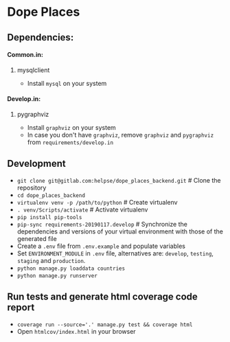 # Dope Places

## Dependencies:

#### Common.in:

1. mysqlclient

    - Install `mysql` on your system

#### Develop.in:

1. pygraphviz

    - Install `graphviz` on your system
    - In case you don't have `graphviz`, remove `graphviz` and `pygraphviz` from `requirements/develop.in`

## Development

- `git clone git@gitlab.com:helpse/dope_places_backend.git` # Clone the repository
- `cd dope_places_backend`
- `virtualenv venv -p /path/to/python` # Create virtualenv
- `. venv/Scripts/activate` # Activate virtualenv
- `pip install pip-tools`
- `pip-sync requirements-20190117.develop` # Synchronize the dependencies and versions of your virtual environment with those of the generated file
- Create a `.env` file from `.env.example` and populate variables
- Set `ENVIRONMENT_MODULE` in `.env` file, alternatives are: `develop`, `testing`, `staging` and `production`.
- `python manage.py loaddata countries`
- `python manage.py runserver`

## Run tests and generate html coverage code report

- `coverage run --source='.' manage.py test && coverage html`
- Open `htmlcov/index.html` in your browser
